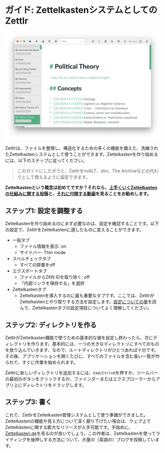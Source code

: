 # ガイド: ZettelkastenシステムとしてのZettlr

![ZettelkastenシステムとしてのZettlr](../img/zettlr_zettelkasten.png)

Zettlrは、ファイルを整理し、構造化するための多くの機能を備えた、洗練されたZettelkastenシステムとして使うことができます。Zettelkastenを作り始めるには、以下のステップに従ってください。

> このガイドにしたがうと、ZettlrをnvALT、zkn、The Archiveなどの代わりとして使えるように設定できます。

**Zettelkastenという概念は初めてですか？それなら、[上手くいくZettelkastenの仕組みに関する投稿](https://www.zettlr.com/post/what-is-a-zettelkasten)と、[それに付随する動画](https://youtu.be/c5Tst3-zcWI)を見ることをお勧めします。**

## ステップ1: 設定を調整する

Zettelkastenを作り始めるのにまず必要なのは、設定を確認することです。以下の設定で、ZettlrをZettelkastenに適したものに変えることができます。

- 一般タブ
    - ファイル情報を表示: on
    - サイドバー: Thin mode
- スペルチェックタブ
    - すべての辞書をoff
- エクスポートタブ
    - ファイルからZKN IDを取り除く: off
    - 「内部リンクを保持する」を選択
- Zettelkastenタブ
    - Zettelkastenを導入するのに最も重要なタブです。ここでは、ZettlrがZettelkastenとやり取りする方法を設定します。[設定についての章](../reference/settings.md)を読んで、Zettelkastenタブの設定項目についてよく理解してください。

## ステップ2: ディレクトリを作る

ZettlrがZettelkasten機能で使うための基本的な値を設定し終わったら、次にディレクトリを作ります。基本的には、一つの大きなディレクトリにすべてのものを放り込んでいきます、なので、ルートディレクトリがひとつあれば十分です。その後、アプリケーションを開くたびに、すべてのファイルを含む長い一覧が作られて、すぐに作業を始められます。

Zettlrに新しいディレクトリを追加するには、`Cmd/Ctrl+O`を押すか、ツールバーの最初のボタンをクリックするか、ファインダーまたはエクスプローラーからアプリ上にディレクトリをドラッグします。

## ステップ3: 書く

これで、ZettlrをZettelkasten管理システムとして使う準備ができました。Zettelkastenの機能や見え方について深く掘り下げたい場合は、ウェブ上でZettelkästenに関する膨大なリソースが入手可能です。手始めに、[Zettelkasten.de](https://www.zettelkasten.de/)を見るのが良いでしょう。この作者は、Zettelkastenを使ってライティングを後押しする方法について、大量の（英語の）ブログを投稿しています。
